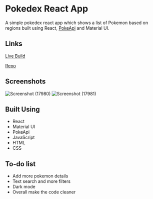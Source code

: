 # Pokedex React App
A simple pokedex react app which shows a list of Pokemon based on regions built using React, [PokeApi](https://pokeapi.co) and Material UI.

## Links
[Live Build](https://project-react-pokdex-one.netlify.app/)

[Repo](https://github.com/Ishan-Nobu/react-pokedex)

## Screenshots
![Screenshot (17980)](https://github.com/user-attachments/assets/63a8a78d-72dc-427e-8278-4bcb9c4ed77d)
![Screenshot (17981)](https://github.com/user-attachments/assets/b283f6ec-e76b-4ad4-80e6-23204fd6f2b3)

## Built Using
- React
- Material UI
- PokeApi
- JavaScript
- HTML
- CSS

## To-do list
- Add more pokemon details
- Text search and more filters
- Dark mode
- Overall make the code cleaner
